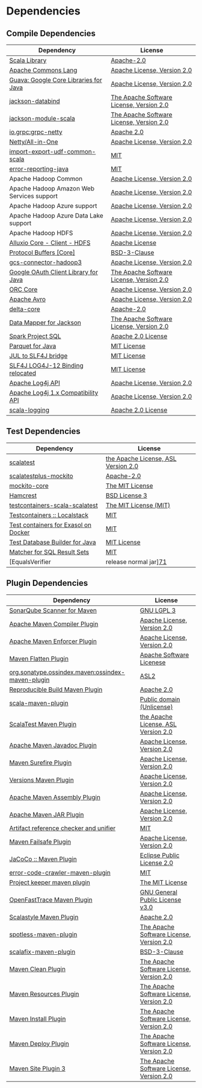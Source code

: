 <!-- @formatter:off -->
# Dependencies

## Compile Dependencies

| Dependency                                 | License                                       |
| ------------------------------------------ | --------------------------------------------- |
| [Scala Library][0]                         | [Apache-2.0][1]                               |
| [Apache Commons Lang][2]                   | [Apache License, Version 2.0][3]              |
| [Guava: Google Core Libraries for Java][4] | [Apache License, Version 2.0][5]              |
| [jackson-databind][6]                      | [The Apache Software License, Version 2.0][5] |
| [jackson-module-scala][8]                  | [The Apache Software License, Version 2.0][3] |
| [io.grpc:grpc-netty][10]                   | [Apache 2.0][11]                              |
| [Netty/All-in-One][12]                     | [Apache License, Version 2.0][1]              |
| [import-export-udf-common-scala][14]       | [MIT][15]                                     |
| [error-reporting-java][16]                 | [MIT][15]                                     |
| Apache Hadoop Common                       | [Apache License, Version 2.0][3]              |
| Apache Hadoop Amazon Web Services support  | [Apache License, Version 2.0][3]              |
| Apache Hadoop Azure support                | [Apache License, Version 2.0][3]              |
| Apache Hadoop Azure Data Lake support      | [Apache License, Version 2.0][3]              |
| Apache Hadoop HDFS                         | [Apache License, Version 2.0][3]              |
| [Alluxio Core - Client - HDFS][23]         | [Apache License][24]                          |
| [Protocol Buffers [Core]][25]              | [BSD-3-Clause][26]                            |
| [gcs-connector-hadoop3][27]                | [Apache License, Version 2.0][5]              |
| [Google OAuth Client Library for Java][29] | [The Apache Software License, Version 2.0][3] |
| [ORC Core][31]                             | [Apache License, Version 2.0][3]              |
| [Apache Avro][33]                          | [Apache License, Version 2.0][3]              |
| [delta-core][35]                           | [Apache-2.0][36]                              |
| [Data Mapper for Jackson][37]              | [The Apache Software License, Version 2.0][5] |
| [Spark Project SQL][39]                    | [Apache 2.0 License][40]                      |
| [Parquet for Java][41]                     | [MIT License][42]                             |
| [JUL to SLF4J bridge][43]                  | [MIT License][44]                             |
| [SLF4J LOG4J-12 Binding relocated][43]     | [MIT License][44]                             |
| [Apache Log4j API][47]                     | [Apache License, Version 2.0][3]              |
| [Apache Log4j 1.x Compatibility API][49]   | [Apache License, Version 2.0][3]              |
| [scala-logging][51]                        | [Apache 2.0 License][40]                      |

## Test Dependencies

| Dependency                                 | License                                   |
| ------------------------------------------ | ----------------------------------------- |
| [scalatest][53]                            | [the Apache License, ASL Version 2.0][36] |
| [scalatestplus-mockito][55]                | [Apache-2.0][36]                          |
| [mockito-core][57]                         | [The MIT License][58]                     |
| [Hamcrest][59]                             | [BSD License 3][60]                       |
| [testcontainers-scala-scalatest][61]       | [The MIT License (MIT)][15]               |
| [Testcontainers :: Localstack][63]         | [MIT][64]                                 |
| [Test containers for Exasol on Docker][65] | [MIT][15]                                 |
| [Test Database Builder for Java][67]       | [MIT License][68]                         |
| [Matcher for SQL Result Sets][69]          | [MIT][15]                                 |
| [EqualsVerifier | release normal jar][71]  | [Apache License, Version 2.0][3]          |

## Plugin Dependencies

| Dependency                                              | License                                       |
| ------------------------------------------------------- | --------------------------------------------- |
| [SonarQube Scanner for Maven][73]                       | [GNU LGPL 3][74]                              |
| [Apache Maven Compiler Plugin][75]                      | [Apache License, Version 2.0][3]              |
| [Apache Maven Enforcer Plugin][77]                      | [Apache License, Version 2.0][3]              |
| [Maven Flatten Plugin][79]                              | [Apache Software Licenese][5]                 |
| [org.sonatype.ossindex.maven:ossindex-maven-plugin][81] | [ASL2][5]                                     |
| [Reproducible Build Maven Plugin][83]                   | [Apache 2.0][5]                               |
| [scala-maven-plugin][85]                                | [Public domain (Unlicense)][86]               |
| [ScalaTest Maven Plugin][87]                            | [the Apache License, ASL Version 2.0][36]     |
| [Apache Maven Javadoc Plugin][89]                       | [Apache License, Version 2.0][3]              |
| [Maven Surefire Plugin][91]                             | [Apache License, Version 2.0][3]              |
| [Versions Maven Plugin][93]                             | [Apache License, Version 2.0][3]              |
| [Apache Maven Assembly Plugin][95]                      | [Apache License, Version 2.0][3]              |
| [Apache Maven JAR Plugin][97]                           | [Apache License, Version 2.0][3]              |
| [Artifact reference checker and unifier][99]            | [MIT][15]                                     |
| [Maven Failsafe Plugin][101]                            | [Apache License, Version 2.0][3]              |
| [JaCoCo :: Maven Plugin][103]                           | [Eclipse Public License 2.0][104]             |
| [error-code-crawler-maven-plugin][105]                  | [MIT][15]                                     |
| [Project keeper maven plugin][107]                      | [The MIT License][108]                        |
| [OpenFastTrace Maven Plugin][109]                       | [GNU General Public License v3.0][110]        |
| [Scalastyle Maven Plugin][111]                          | [Apache 2.0][40]                              |
| [spotless-maven-plugin][113]                            | [The Apache Software License, Version 2.0][3] |
| [scalafix-maven-plugin][115]                            | [BSD-3-Clause][26]                            |
| [Maven Clean Plugin][117]                               | [The Apache Software License, Version 2.0][5] |
| [Maven Resources Plugin][119]                           | [The Apache Software License, Version 2.0][5] |
| [Maven Install Plugin][121]                             | [The Apache Software License, Version 2.0][5] |
| [Maven Deploy Plugin][123]                              | [The Apache Software License, Version 2.0][5] |
| [Maven Site Plugin 3][125]                              | [The Apache Software License, Version 2.0][5] |

[55]: https://github.com/scalatest/scalatestplus-mockito
[16]: https://github.com/exasol/error-reporting-java
[5]: http://www.apache.org/licenses/LICENSE-2.0.txt
[111]: http://www.scalastyle.org
[91]: https://maven.apache.org/surefire/maven-surefire-plugin/
[113]: https://github.com/diffplug/spotless
[117]: http://maven.apache.org/plugins/maven-clean-plugin/
[39]: https://spark.apache.org/
[14]: https://github.com/exasol/import-export-udf-common-scala
[15]: https://opensource.org/licenses/MIT
[57]: https://github.com/mockito/mockito
[8]: https://github.com/FasterXML/jackson-module-scala
[11]: https://opensource.org/licenses/Apache-2.0
[42]: https://github.com/exasol/parquet-io-java/blob/main/LICENSE
[79]: https://www.mojohaus.org/flatten-maven-plugin/
[35]: https://delta.io/
[93]: http://www.mojohaus.org/versions-maven-plugin/
[107]: https://github.com/exasol/project-keeper/
[37]: https://github.com/codehaus/jackson
[60]: http://opensource.org/licenses/BSD-3-Clause
[75]: https://maven.apache.org/plugins/maven-compiler-plugin/
[68]: https://github.com/exasol/test-db-builder-java/blob/main/LICENSE
[109]: https://github.com/itsallcode/openfasttrace-maven-plugin
[104]: https://www.eclipse.org/legal/epl-2.0/
[6]: http://github.com/FasterXML/jackson
[74]: http://www.gnu.org/licenses/lgpl.txt
[86]: http://unlicense.org/
[1]: https://www.apache.org/licenses/LICENSE-2.0
[103]: https://www.jacoco.org/jacoco/trunk/doc/maven.html
[58]: https://github.com/mockito/mockito/blob/main/LICENSE
[69]: https://github.com/exasol/hamcrest-resultset-matcher
[83]: http://zlika.github.io/reproducible-build-maven-plugin
[44]: http://www.opensource.org/licenses/mit-license.php
[26]: https://opensource.org/licenses/BSD-3-Clause
[73]: http://sonarsource.github.io/sonar-scanner-maven/
[12]: https://netty.io/
[24]: https://github.com/alluxio/alluxio/blob/master/LICENSE
[33]: https://avro.apache.org
[51]: https://github.com/lightbend/scala-logging
[10]: https://github.com/grpc/grpc-java
[59]: http://hamcrest.org/JavaHamcrest/
[43]: http://www.slf4j.org
[119]: http://maven.apache.org/plugins/maven-resources-plugin/
[27]: https://github.com/GoogleCloudDataproc/hadoop-connectors/tree/master/gcs
[99]: https://github.com/exasol/artifact-reference-checker-maven-plugin
[115]: https://github.com/evis/scalafix-maven-plugin
[97]: https://maven.apache.org/plugins/maven-jar-plugin/
[36]: http://www.apache.org/licenses/LICENSE-2.0
[29]: https://github.com/googleapis/google-oauth-java-client
[61]: https://github.com/testcontainers/testcontainers-scala
[67]: https://github.com/exasol/test-db-builder-java/
[4]: https://github.com/google/guava
[40]: http://www.apache.org/licenses/LICENSE-2.0.html
[53]: http://www.scalatest.org
[47]: https://logging.apache.org/log4j/2.x/log4j-api/
[101]: https://maven.apache.org/surefire/maven-failsafe-plugin/
[49]: https://logging.apache.org/log4j/2.x/log4j-1.2-api/
[2]: https://commons.apache.org/proper/commons-lang/
[64]: http://opensource.org/licenses/MIT
[0]: https://www.scala-lang.org/
[65]: https://github.com/exasol/exasol-testcontainers
[23]: https://www.alluxio.io
[108]: https://github.com/exasol/project-keeper/blob/main/LICENSE
[110]: https://www.gnu.org/licenses/gpl-3.0.html
[3]: https://www.apache.org/licenses/LICENSE-2.0.txt
[71]: https://www.jqno.nl/equalsverifier
[77]: https://maven.apache.org/enforcer/maven-enforcer-plugin/
[25]: https://github.com/protocolbuffers/protobuf/tree/main/java
[121]: http://maven.apache.org/plugins/maven-install-plugin/
[81]: https://sonatype.github.io/ossindex-maven/maven-plugin/
[63]: https://testcontainers.org
[85]: http://github.com/davidB/scala-maven-plugin
[87]: https://github.com/scalatest/scalatest-maven-plugin
[41]: https://github.com/exasol/parquet-io-java/
[123]: http://maven.apache.org/plugins/maven-deploy-plugin/
[125]: http://maven.apache.org/plugins/maven-site-plugin/
[89]: https://maven.apache.org/plugins/maven-javadoc-plugin/
[31]: https://orc.apache.org/
[105]: https://github.com/exasol/error-code-crawler-maven-plugin
[95]: https://maven.apache.org/plugins/maven-assembly-plugin/
